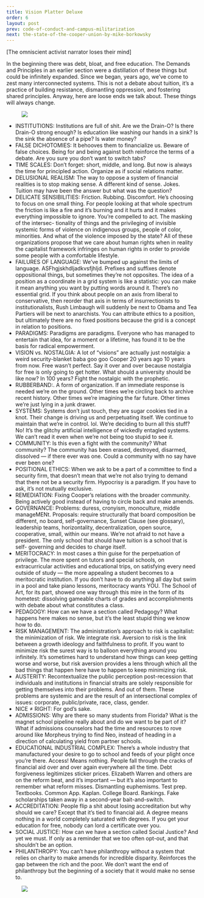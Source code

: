 ```yaml
---
title: Vision Platter Deluxe
order: 6
layout: post
prev: code-of-conduct-and-campus-militarization
next: the-state-of-the-cooper-union-by-mike-borkowsky
---
```


[The omniscient activist narrator loses their mind] 

In the beginning there was debt, bloat, and free education. The Demands and Principles in an earlier section were a distillation of these things but could be infinitely expanded. Since we began, years ago, we’ve come to zest many interconnected systems. This is not a debate about tuition, it’s a practice of building resistance, dismantling oppression, and fostering shared principles. Anyway, here are loose ends we talk about. These things will always change.

<figure>
	<img src="{{site.baseurl}}/img/lowdown/student-control.jpg">
</figure>

- INSTITUTIONS: Institutions are full of shit. Are we the Drain-O? Is there Drain-O strong enough? Is education like washing our hands in a sink? Is the sink the absence of a pipe? Is water money?
- FALSE DICHOTOMIES: It behooves them to financialize us. Beware of false choices. Being for and being against both reinforce the terms of a debate. Are you sure you don’t want to switch tabs?
- TIME SCALES: Don’t forget: short, middle, and long. But now is always the time for principled action. Organize as if social relations matter.
- DELUSIONAL REALISM: The way to oppose a system of financial realities is to stop making sense. A different kind of sense. Jokes. Tuition may have been the answer but what was the question?
- DELICATE SENSIBILITIES: Friction. Rubbing. Discomfort. He’s choosing to focus on one small thing. For people looking at that whole spectrum the friction is like a fire and it’s burning and it hurts and it makes everything impossible to ignore. You’re compelled to act. The masking of the intersec- tionality of things and the privileging of invisible systemic forms of violence on indigenous groups, people of color, minorities. And what of the violence imposed by the state? All of these organizations propose that we care about human rights when in reality the capitalist framework infringes on human rights in order to provide some people with a comfortable lifestyle.
- FAILURES OF LANGUAGE: We’ve bumped up against the limits of language. ASFhgjskhdljadkvsfjhljd. Prefixes and suffixes denote oppositional things, but sometimes they’re not opposites. The idea of a position as a coordinate in a grid system is like a statistic: you can make it mean anything you want by putting words around it. There’s no essential grid.  If you think about people on an axis from liberal to conservative, then reorder that axis in terms of insurrectionists to institutionalists, Rush Limbaugh will suddenly be next to Obama and Tea Partiers will be next to anarchists. You can attribute ethics to a position, but ultimately there are no fixed positions because the grid is a concept in relation to positions.
- PARADIGMS: Paradigms are paradigms. Everyone who has managed to entertain that idea, for a moment or a lifetime, has found it to be the basis for radical empowerment.
- VISION vs. NOSTALGIA: A lot of “visions” are actually just nostalgia: a weird security-blanket baba goo goo Cooper 20 years ago 10 years from now. Free wasn’t perfect. Say it over and over because nostalgia for free is only going to get hotter. What should a university should be like now? In 100 years? Fight the nostalgic with the prophetic.
- RUBBERBAND:. A form of organization. If an immediate response is needed we’re on the ground. Other times we’re circling back to archive recent history. Other times we’re imagining the far future. Other times we’re just lying in a junk drawer.
- SYSTEMS: Systems don’t just touch, they are sugar cookies tied in a knot. Their change is driving us and perpetuating itself. We continue to maintain that we’re in control. lol. We’re deciding to burn all this stuff? No! It’s the glitchy artificial intelligence of wickedly entagled systems. We can’t read it even when we’re not being too stupid to see it.
- COMMUNITY: Is this even a fight with the community? What community? The community has been erased, destroyed, disarmed, dissolved — if there ever was one. Could a community with no say have ever been one?
- POSITIONAL ETHICS: When we ask to be a part of a committee to find a security firm, that doesn’t mean that we’re not also trying to demand that there not be a security firm. Hypocrisy is a paradigm. If you have to ask, it’s not mutually exclusive.
- REMEDIATION: Fixing Cooper’s relations with the broader community. Being actively good instead of having to circle back and make amends.
- GOVERNANCE: Problems: duress, cronyism, monoculture, middle manageMENt. Proposals: require structurally that board composition be different, no board, self-governance, Sunset Clause (see glossary), leadership teams, horizontality, decentralization, open source, cooperative, small, within our means. We’re not afraid to not have a president. The only school that should have tuition is a school that is self- governing and decides to charge itself.
- MERITOCRACY: In most cases a thin guise for the perpetuation of privilege. The more spent on tutors and special schools, on extracurricular activities and educational trips, on satisfying every need outside of study — the more appealing a student becomes to a meritocratic institution. If you don’t have to do anything all day but swim in a pool and take piano lessons, meritocracy wants YOU. The School of Art, for its part, showed one way through this mire in the form of its hometest: dissolving gameable charts of grades and accomplishments with debate about what constitutes a class.
- PEDAGOGY: How can we have a section called Pedagogy? What happens here makes no sense, but it’s the least stupid thing we know how to do.
- RISK MANAGEMENT: The administration’s approach to risk is capitalist: the minimization of risk. We integrate risk. Aversion to risk is the link between a growth ideology and faithfulness to profit. If you want to minimize risk the surest way is to balloon everything around you infinitely. It’s sometimes hard to understand how things can keep getting worse and worse, but risk aversion provides a lens through which all the bad things that happen here have to happen to keep minimizing risk.
- AUSTERITY: Recontextualize the public perception post-recession that individuals and institutions in financial straits are solely responsible for getting themselves into their problems. And out of them. These problems are systemic and are the result of an intersectional complex of issues: corporate, public/private, race, class, gender.
- NICE ≠ RIGHT: For god’s sake.
- ADMISSIONS: Why are there so many students from Florida? What is the magnet school pipeline really about and do we want to be part of it? What if admissions counselors had the time and resources to rove around like Morpheus trying to find Neo, instead of heading in a direction of calculating yield from partner schools.
- EDUCATIONAL INDUSTRIAL COMPLEX: There’s a whole industry that manufactured your desire to go to school and feeds of your plight once you’re there. Access! Means nothing. People fall through the cracks of financial aid over and over again everywhere all the time. Debt forgiveness legitimizes sticker prices. Elizabeth Warren and others are on the reform beat, and it’s important — but it’s also important to remember what reform misses. Dismantling euphemisms. Test prep. Textbooks. Common App. Kaplan. College Board. Rankings. Fake scholarships taken away in a second-year bait-and-switch.
- ACCREDITATION: People flip a shit about losing accreditation but why should we care? Except that it’s tied to financial aid. A degree means nothing in a world completely saturated with degrees. If you get your education for free, nobody can lord a certificate over you.
- SOCIAL JUSTICE: How can we have a section called Social Justice? And yet we must. If only as a reminder that we too often opt-out, and that shouldn’t be an option.
- PHILANTHROPY: You can’t have philanthropy without a system that relies on charity to make amends for incredible disparity. Reinforces the gap between the rich and the poor. We don’t want the end of philanthropy but the beginning of a society that it would make no sense to.

<figure>
	<img src="{{site.baseurl}}/img/lowdown/okay-whatever.jpg">
</figure>